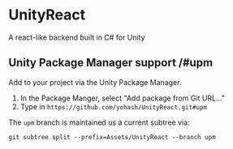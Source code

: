 # UnityReact
A react-like backend built in C# for Unity


## Unity Package Manager support /#upm

Add to your project via the Unity Package Manager. 
1. In the Package Manger, select "Add package from Git URL..."
2. Type in `https://github.com/yohash/UnityReact.git#upm`

The `upm` branch is maintained us a current subtree via:
```
git subtree split --prefix=Assets/UnityReact --branch upm
```
